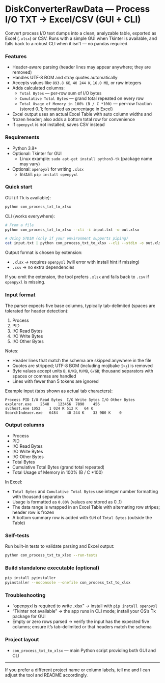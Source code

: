 # DiskConverterRawData — Process I/O TXT → Excel/CSV (GUI + CLI)

Convert process I/O text dumps into a clean, analyzable table, exported as Excel (`.xlsx`) or CSV. Runs with a simple GUI when Tkinter is available, and falls back to a robust CLI when it isn't — no pandas required.

### Features
- Header-aware parsing (header lines may appear anywhere; they are removed)
- Handles UTF‑8 BOM and stray quotes automatically
- Accepts values like `893.8 KB`, `40 244 K`, `16.0 MB`, or raw integers
- Adds calculated columns:
  - `Total Bytes` — per-row sum of I/O bytes
  - `Cumulative Total Bytes` — grand total repeated on every row
  - `Total Usage of Memory in 100% (B / C *100)` — per-row fraction (stored 0..1; formatted as percentage in Excel)
- Excel output uses an actual Excel Table with auto column widths and frozen header; also adds a bottom total row for convenience
- If `openpyxl` is not installed, saves CSV instead

### Requirements
- Python 3.8+
- Optional: Tkinter for GUI
  - Linux example: `sudo apt-get install python3-tk` (package name may vary)
- Optional: `openpyxl` for writing `.xlsx`
  - Install: `pip install openpyxl`

### Quick start

GUI (if Tk is available):

```bash
python con_process_txt_to_xlsx
```

CLI (works everywhere):

```bash
# From a file
python con_process_txt_to_xlsx --cli -i input.txt -o out.xlsx

# Using STDIN (only if your environment supports piping)
cat input.txt | python con_process_txt_to_xlsx --cli --stdin -o out.xlsx
```

Output format is chosen by extension:
- `.xlsx` → requires `openpyxl` (will error with install hint if missing)
- `.csv` → no extra dependencies

If you omit the extension, the tool prefers `.xlsx` and falls back to `.csv` if `openpyxl` is missing.

### Input format
The parser expects five base columns, typically tab-delimited (spaces are tolerated for header detection):

1. Process
2. PID
3. I/O Read Bytes
4. I/O Write Bytes
5. I/O Other Bytes

Notes:
- Header lines that match the schema are skipped anywhere in the file
- Quotes are stripped; UTF‑8 BOM (including mojibake `ï»¿`) is removed
- Byte values accept units `B`, `K/KB`, `M/MB`, `G/GB`; thousand separators with spaces or commas are handled
- Lines with fewer than 5 tokens are ignored

Example input (tabs shown as actual tab characters):

```text
Process	PID	I/O Read Bytes	I/O Write Bytes	I/O Other Bytes
explorer.exe	2548	123456	7890	456
svchost.exe	1052	1 024 K	512 K	64 K
SearchIndexer.exe	6484	40 244 K	33 980 K	0
```

### Output columns
- Process
- PID
- I/O Read Bytes
- I/O Write Bytes
- I/O Other Bytes
- Total Bytes
- Cumulative Total Bytes (grand total repeated)
- Total Usage of Memory in 100% (B / C *100)

In Excel:
- `Total Bytes` and `Cumulative Total Bytes` use integer number formatting with thousand separators
- Usage is formatted as `0.00%` (values are stored as 0..1)
- The data range is wrapped in an Excel Table with alternating row stripes; header row is frozen
- A bottom summary row is added with `SUM` of `Total Bytes` (outside the Table)

### Self-tests
Run built-in tests to validate parsing and Excel output:

```bash
python con_process_txt_to_xlsx --run-tests
```

### Build standalone executable (optional)
```bash
pip install pyinstaller
pyinstaller --noconsole --onefile con_process_txt_to_xlsx
```

### Troubleshooting
- “openpyxl is required to write .xlsx” → install with `pip install openpyxl`
- “Tkinter not available” → the app runs in CLI mode; install your OS’s Tk package for GUI
- Empty or zero rows parsed → verify the input has the expected five columns; ensure it’s tab-delimited or that headers match the schema

### Project layout
- `con_process_txt_to_xlsx` — main Python script providing both GUI and CLI

---

If you prefer a different project name or column labels, tell me and I can adjust the tool and README accordingly.
